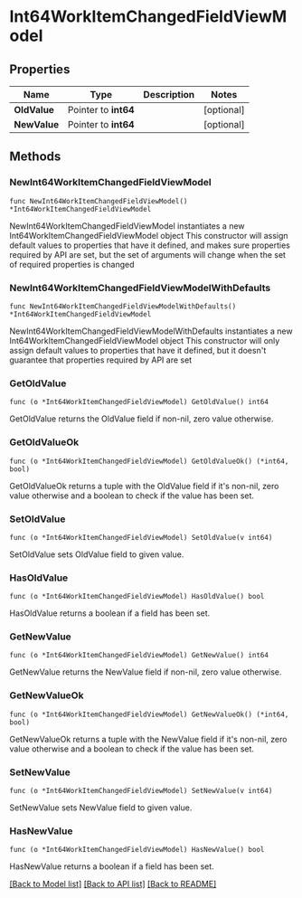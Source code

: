 # Int64WorkItemChangedFieldViewModel

## Properties

Name | Type | Description | Notes
------------ | ------------- | ------------- | -------------
**OldValue** | Pointer to **int64** |  | [optional] 
**NewValue** | Pointer to **int64** |  | [optional] 

## Methods

### NewInt64WorkItemChangedFieldViewModel

`func NewInt64WorkItemChangedFieldViewModel() *Int64WorkItemChangedFieldViewModel`

NewInt64WorkItemChangedFieldViewModel instantiates a new Int64WorkItemChangedFieldViewModel object
This constructor will assign default values to properties that have it defined,
and makes sure properties required by API are set, but the set of arguments
will change when the set of required properties is changed

### NewInt64WorkItemChangedFieldViewModelWithDefaults

`func NewInt64WorkItemChangedFieldViewModelWithDefaults() *Int64WorkItemChangedFieldViewModel`

NewInt64WorkItemChangedFieldViewModelWithDefaults instantiates a new Int64WorkItemChangedFieldViewModel object
This constructor will only assign default values to properties that have it defined,
but it doesn't guarantee that properties required by API are set

### GetOldValue

`func (o *Int64WorkItemChangedFieldViewModel) GetOldValue() int64`

GetOldValue returns the OldValue field if non-nil, zero value otherwise.

### GetOldValueOk

`func (o *Int64WorkItemChangedFieldViewModel) GetOldValueOk() (*int64, bool)`

GetOldValueOk returns a tuple with the OldValue field if it's non-nil, zero value otherwise
and a boolean to check if the value has been set.

### SetOldValue

`func (o *Int64WorkItemChangedFieldViewModel) SetOldValue(v int64)`

SetOldValue sets OldValue field to given value.

### HasOldValue

`func (o *Int64WorkItemChangedFieldViewModel) HasOldValue() bool`

HasOldValue returns a boolean if a field has been set.

### GetNewValue

`func (o *Int64WorkItemChangedFieldViewModel) GetNewValue() int64`

GetNewValue returns the NewValue field if non-nil, zero value otherwise.

### GetNewValueOk

`func (o *Int64WorkItemChangedFieldViewModel) GetNewValueOk() (*int64, bool)`

GetNewValueOk returns a tuple with the NewValue field if it's non-nil, zero value otherwise
and a boolean to check if the value has been set.

### SetNewValue

`func (o *Int64WorkItemChangedFieldViewModel) SetNewValue(v int64)`

SetNewValue sets NewValue field to given value.

### HasNewValue

`func (o *Int64WorkItemChangedFieldViewModel) HasNewValue() bool`

HasNewValue returns a boolean if a field has been set.


[[Back to Model list]](../README.md#documentation-for-models) [[Back to API list]](../README.md#documentation-for-api-endpoints) [[Back to README]](../README.md)


